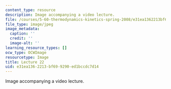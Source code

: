 ```yaml
---
content_type: resource
description: Image accompanying a video lecture.
file: /courses/5-60-thermodynamics-kinetics-spring-2008/e31ea1362213bf699290ed1bccdc7d14_lec22_th.jpg
file_type: image/jpeg
image_metadata:
  caption: ''
  credit: ''
  image-alt: ''
learning_resource_types: []
ocw_type: OCWImage
resourcetype: Image
title: Lecture 22
uid: e31ea136-2213-bf69-9290-ed1bccdc7d14
---
```

Image accompanying a video lecture.

